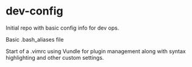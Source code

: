 dev-config
==========

Initial repo with basic config info for dev ops.

Basic .bash_aliases file

Start of a .vimrc using Vundle for plugin management along with syntax highlighting and other custom settings.
